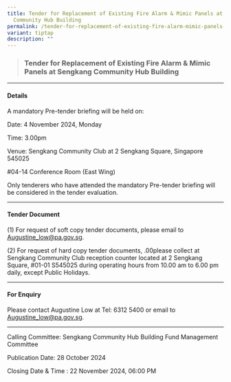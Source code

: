 ```yaml
---
title: Tender for Replacement of Existing Fire Alarm & Mimic Panels at Sengkang
  Community Hub Building
permalink: /tender-for-replacement-of-existing-fire-alarm-mimic-panels-at-sengkang-community-hub-building/
variant: tiptap
description: ""
---
```

<blockquote>
<h3><strong>Tender for Replacement of Existing Fire Alarm &amp; Mimic Panels at Sengkang Community Hub Building</strong></h3>
</blockquote>
<hr>
<h4>Details</h4>
<p>A mandatory Pre-tender briefing will be held on:</p>
<p>Date: 4 November 2024, Monday</p>
<p>Time: 3.00pm</p>
<p>Venue: Sengkang Community Club at 2 Sengkang Square, Singapore 545025</p>
<p>#04-14 Conference Room (East Wing)</p>
<p>Only tenderers who have attended the mandatory Pre-tender briefing will
be considered in the tender evaluation.</p>
<hr>
<h4>Tender Document</h4>
<p>(1) For request of soft copy tender documents, please email to <a href="mailto:Augustine_low@pa.gov.sg" rel="noopener noreferrer nofollow" target="_blank">Augustine_low@pa.gov.sg</a>.</p>
<p>(2) For request of hard copy tender documents, .00please collect at Sengkang
Community Club reception counter located at 2 Sengkang Square, #01-01 S545025
during operating hours from 10.00 am to 6.00 pm daily, except Public Holidays.</p>
<hr>
<h4>For Enquiry</h4>
<p>Please contact Augustine Low at Tel: 6312 5400 or email to <a href="mailto:Augustine_low@pa.gov.sg" rel="noopener noreferrer nofollow" target="_blank">Augustine_low@pa.gov.sg</a>.</p>
<hr>
<p>Calling Committee: Sengkang Community Hub Building Fund Management Committee</p>
<p>Publication Date: 28 October 2024</p>
<p>Closing Date &amp; Time : 22 November 2024, 06:00 PM</p>